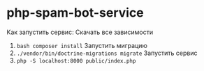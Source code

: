 # php-spam-bot-service
Как запустить сервис: 
Скачать все зависимости
1. ```bash composer install```
Запустить миграцию
2. ```./vendor/bin/doctrine-migrations migrate```
Запустить сервис
3. ```php -S localhost:8000 public/index.php```
